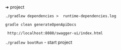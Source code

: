 ➜  project 

```./gradlew dependencies >  runtime-dependencies.log```

``` gradle clean generateOpenApiDocs ```

``` http://localhost:8080/swagger-ui/index.html```

``` ./gradlew bootRun ``` - start project